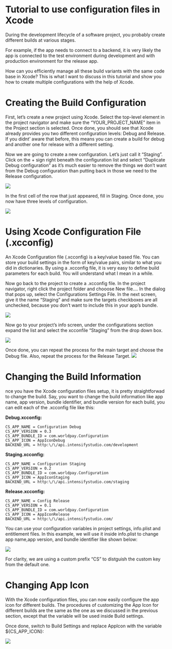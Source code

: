
# Tutorial to use configuration files in Xcode


During the development lifecycle of a software project, you probably create different builds at various stages. 

For example, if the app needs to connect to a backend, it is very likely the app is connected to the test environment during development
and with production environment for the release app.

How can you efficiently manage all these build variants with the same code base in Xcode? This is what I want to discuss in this tutorial and show you how to create multiple configurations with the help of Xcode.

# Creating the Build Configuration

First, let’s create a new project using Xcode. Select the top-level element in the project navigator and make sure the “YOUR_PROJECT_NAME” item in the Project section is selected. Once done, you should see that Xcode already provides you two different configuration levels: Debug and Release. If you didnt’ aware that before, this means you can create a build for debug and another one for release with a different setting.

Now we are going to create a new configuration. Let’s just call it “Staging”. Click on the + sign right beneath the configuration list and select “Duplicate Debug configuration” as it’s much easier to remove the things we don’t want from the Debug configuration than putting back in those we need to the Release configuration.


<image src="images/duplicateConf.png" />

In the first cell of the row that just appeared, fill in Staging. Once done, you now have three levels of configuration.


<image src="images/stagingConf.png" />


# Using Xcode Configuration File (.xcconfig)

An Xcode Configuration file (.xcconfig) is  a key/value based file. You can store your build settings in the form of key/value pairs, similar to what you did in dictionaries. By using a .xcconfig file, it is very easy to define build parameters for each build. You will understand what I mean in a while.

Now go back to the project to create a .xcconfig file. In the project navigator, right click the project folder and chooose New file…. In the dialog that pops up, select the Configurations Settings File. In the next screen, give it the name “Staging” and make sure the targets checkboxes are all unchecked, because you don’t want to include this in your app’s bundle.

<image src="images/xconf.png" />

Now go to your project’s info screen, under the configurations section expand the list and select the xcconfile “Staging” from the drop down box.

<image src="images/staging.png" />

Once done, you can repeat the process for the main target and choose the Debug file. Also, repeat the process for the Release Target.
<image src="images/finalConf.png" />

# Changing the Build Information

nce you have the Xcode configuration files setup, it is pretty straightforwad to change the build. Say, you want to change the build information like app name, app version, bundle identifier, and bundle version for each build, you can edit each of the .xcconfig file like this:


**Debug.xcconfig:**
```
CS_APP_NAME = Configuration Debug
CS_APP_VERSION = 0.3
CS_APP_BUNDLE_ID = com.worldpay.Configuration
CS_APP_ICON = AppIconDebug
BACKEND_URL = http:\/\/api.intensifystudio.com/development
```

**Staging.xcconfig:**
```
CS_APP_NAME = Configuration Staging
CS_APP_VERSION = 0.2
CS_APP_BUNDLE_ID = com.worldpay.Configuration
CS_APP_ICON = AppIconStaging
BACKEND_URL = http:\/\/api.intensifystudio.com/staging
```
**Release.xcconfig:**
```
CS_APP_NAME = Config Release
CS_APP_VERSION = 0.1
CS_APP_BUNDLE_ID = com.worldpay.Configuration
CS_APP_ICON = AppIconRelease
BACKEND_URL = http:\/\/api.intensifystudio.com/
```

You can use your configuration variables in project settings, info.plist and entitlement files. In this example, we will use it inside info.plist to change app name,app version, and bundle identifier like shown below:


<image src="images/infoPlist.png" />

For clarity, we are using a custom prefix “CS”  to distguish the custom key from the default one.

# Changing App Icon

With the Xcode configuration files, you can now easily configure the app icon for different builds. The procedures of customizing the App Icon for different builds are the same as the one as we discussed in the previous section, except that the variable will be used inside Build settings.

Once done, switch to Build Settings and replace AppIcon with the variable ${CS_APP_ICON}:

<image src="images/xcode-build-settings.gif" />

